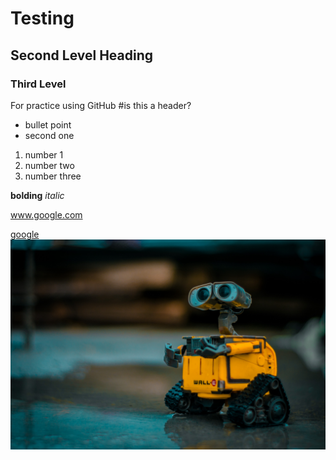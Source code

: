 # Testing
## Second Level Heading
### Third Level
For practice using GitHub
#is this a header?

- bullet point
- second one

1. number 1
2. number two
1. number three

__bolding__
_italic_

www.google.com

[google](www.google.com)
![alt text](https://github.com/cmclane1/test-repository/blob/main/0_wZAcNrIWFFjuJA78.jfif)
